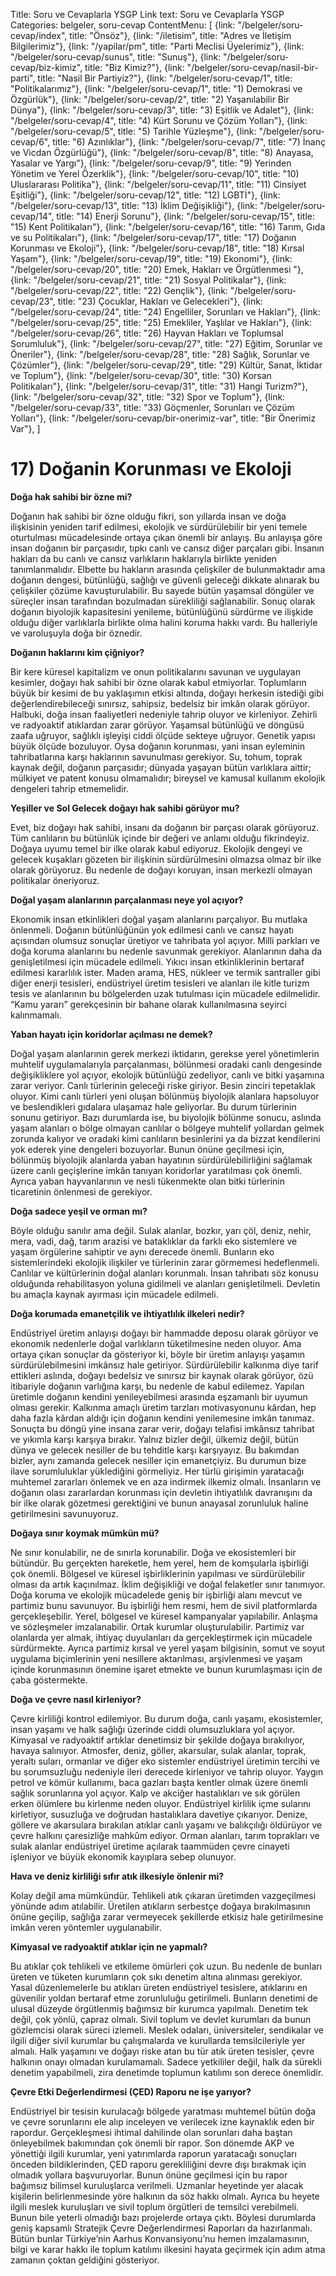 Title: Soru ve Cevaplarla YSGP
Link text: Soru ve Cevaplarla YSGP
Categories: belgeler, soru-cevap
ContentMenu: [
  {link: "/belgeler/soru-cevap/index", title: "Önsöz"},
  {link: "/iletisim", title: "Adres ve İletişim Bilgilerimiz"},
  {link: "/yapilar/pm", title: "Parti Meclisi Üyelerimiz"},
  {link: "/belgeler/soru-cevap/sunus", title: "Sunuş"},
  {link: "/belgeler/soru-cevap/biz-kimiz", title: "Biz Kimiz?"},
  {link: "/belgeler/soru-cevap/nasil-bir-parti", title: "Nasil Bir Partiyiz?"},
  {link: "/belgeler/soru-cevap/1", title: "Politikalarımız"},
  {link: "/belgeler/soru-cevap/1", title: "1) Demokrasi ve Özgürlük"},
  {link: "/belgeler/soru-cevap/2", title: "2) Yaşanılabilir Bir Dünya"},
  {link: "/belgeler/soru-cevap/3", title: "3) Eşitlik ve Adalet"},
  {link: "/belgeler/soru-cevap/4", title: "4) Kürt Sorunu ve Çözüm Yolları"},
  {link: "/belgeler/soru-cevap/5", title: "5) Tarihle Yüzleşme"},
  {link: "/belgeler/soru-cevap/6", title: "6) Azınlıklar"},
  {link: "/belgeler/soru-cevap/7", title: "7) İnanç ve Vicdan Özgürlüğü"},
  {link: "/belgeler/soru-cevap/8", title: "8) Anayasa, Yasalar ve Yargı"},
  {link: "/belgeler/soru-cevap/9", title: "9) Yerinden Yönetim ve Yerel Özerklik"},
  {link: "/belgeler/soru-cevap/10", title: "10) Uluslararası Politika"},
  {link: "/belgeler/soru-cevap/11", title: "11) Cinsiyet Eşitliği"},
  {link: "/belgeler/soru-cevap/12", title: "12) LGBTİ"},
  {link: "/belgeler/soru-cevap/13", title: "13) İklim Değişikliği"},
  {link: "/belgeler/soru-cevap/14", title: "14) Enerji Sorunu"},
  {link: "/belgeler/soru-cevap/15", title: "15) Kent Politikaları"},
  {link: "/belgeler/soru-cevap/16", title: "16) Tarım, Gıda ve su Politikaları"},
  {link: "/belgeler/soru-cevap/17", title: "17) Doğanın Korunması ve Ekoloji"},
  {link: "/belgeler/soru-cevap/18", title: "18) Kırsal Yaşam"},
  {link: "/belgeler/soru-cevap/19", title: "19) Ekonomi"},
  {link: "/belgeler/soru-cevap/20", title: "20) Emek, Hakları ve Örgütlenmesi
"},
  {link: "/belgeler/soru-cevap/21", title: "21) Sosyal Politikalar"},
  {link: "/belgeler/soru-cevap/22", title: "22) Gençlik"},
  {link: "/belgeler/soru-cevap/23", title: "23) Çocuklar, Hakları ve Gelecekleri"},
  {link: "/belgeler/soru-cevap/24", title: "24) Engelliler, Sorunları ve Hakları"},
  {link: "/belgeler/soru-cevap/25", title: "25) Emekliler, Yaşlılar ve Hakları"},
  {link: "/belgeler/soru-cevap/26", title: "26) Hayvan Hakları ve Toplumsal Sorumluluk"},
  {link: "/belgeler/soru-cevap/27", title: "27) Eğitim, Sorunlar ve Öneriler"},
  {link: "/belgeler/soru-cevap/28", title: "28) Sağlık, Sorunlar ve Çözümler"},
  {link: "/belgeler/soru-cevap/29", title: "29) Kültür, Sanat, İktidar ve Toplum"},
  {link: "/belgeler/soru-cevap/30", title: "30) Korsan Politikaları"},
  {link: "/belgeler/soru-cevap/31", title: "31) Hangi Turizm?"},
  {link: "/belgeler/soru-cevap/32", title: "32) Spor ve Toplum"},
  {link: "/belgeler/soru-cevap/33", title: "33) Göçmenler, Sorunları ve Çözüm Yolları"},
  {link: "/belgeler/soru-cevap/bir-onerimiz-var", title: "Bir Önerimiz Var"},
  ]



# 17) Doğanin Korunması ve Ekoloji

**Doğa hak sahibi bir özne mi?**

Doğanın hak sahibi bir özne olduğu fikri, son yıllarda insan ve doğa ilişkisinin yeniden tarif edilmesi, ekolojik ve sürdürülebilir bir yeni temele oturtulması mücadelesinde ortaya çıkan önemli bir anlayış. Bu anlayışa göre insan doğanın bir parçasıdır, tıpkı canlı ve cansız diğer parçaları gibi. İnsanın hakları da bu canlı ve cansız varlıkların haklarıyla birlikte yeniden tanımlanmalıdır. Elbette bu hakların arasında çelişkiler de bulunmaktadır ama doğanın dengesi, bütünlüğü, sağlığı ve güvenli geleceği dikkate alınarak bu çelişkiler çözüme kavuşturulabilir. Bu sayede bütün yaşamsal döngüler ve süreçler insan tarafından bozulmadan sürekliliği sağlanabilir. Sonuç olarak doğanın biyolojik kapasitesini yenileme, bütünlüğünü sürdürme ve ilişkide olduğu diğer varlıklarla birlikte olma halini koruma hakkı vardı. Bu halleriyle ve varoluşuyla doğa bir öznedir.

**Doğanın haklarını kim çiğniyor?**
 
Bir kere küresel kapitalizm ve onun politikalarını savunan ve uygulayan kesimler, doğayı hak sahibi bir özne olarak kabul etmiyorlar. Toplumların büyük bir kesimi de bu yaklaşımın etkisi altında, doğayı herkesin istediği gibi değerlendirebileceği sınırsız, sahipsiz, bedelsiz bir imkân olarak görüyor. Halbuki, doğa insan faaliyetleri nedeniyle tahrip oluyor ve kirleniyor. Zehirli ve radyoaktif atıklardan zarar görüyor. Yaşamsal bütünlüğü ve döngüsü zaafa uğruyor, sağlıklı işleyişi ciddi ölçüde sekteye uğruyor. Genetik yapısı büyük ölçüde bozuluyor. Oysa doğanın korunması, yani insan eyleminin tahribatlarına karşı haklarının savunulması gerekiyor. Su, tohum, toprak kaynak değil, doğanın parçasıdır; dünyada yaşayan bütün varlıklara aittir; mülkiyet ve patent konusu olmamalıdır; bireysel ve kamusal kullanım ekolojik dengeleri tahrip etmemelidir.

**Yeşiller ve Sol Gelecek doğayı hak sahibi görüyor mu?**

Evet, biz doğayı hak sahibi, insanı da doğanın bir parçası olarak görüyoruz. Tüm canlıların bu bütünlük içinde bir değeri ve anlamı olduğu fikrindeyiz. Doğaya uyumu temel bir ilke olarak kabul ediyoruz. Ekolojik dengeyi ve gelecek kuşakları gözeten bir ilişkinin sürdürülmesini olmazsa olmaz bir ilke olarak görüyoruz. Bu nedenle de doğayı koruyan, insan merkezli olmayan politikalar öneriyoruz.

**Doğal yaşam alanlarının parçalanması neye yol açıyor?**
 
Ekonomik insan etkinlikleri doğal yaşam alanlarını parçalıyor. Bu mutlaka önlenmeli. Doğanın bütünlüğünün yok edilmesi canlı ve cansız hayatı açısından olumsuz sonuçlar üretiyor ve tahribata yol açıyor. Milli parkları ve doğa koruma alanlarını bu nedenle savunmak gerekiyor. Alanlarının daha da genişletilmesi için mücadele edilmeli. Yıkıcı insan etkinliklerinin bertaraf edilmesi kararlılık ister. Maden arama, HES, nükleer ve termik santraller gibi diğer enerji tesisleri, endüstriyel üretim tesisleri ve alanları ile kitle turizm tesis ve alanlarının bu bölgelerden uzak tutulması için mücadele edilmelidir. “Kamu yararı” gerekçesinin bir bahane olarak kullanılmasına seyirci kalınmamalı.

**Yaban hayatı için koridorlar açılması ne demek?**

Doğal yaşam alanlarının gerek merkezi iktidarın, gerekse yerel yönetimlerin muhtelif uygulamalarıyla parçalanması, bölünmesi oradaki canlı dengesinde değişikliklere yol açıyor, ekolojik bütünlüğü zedeliyor, canlı ve bitki yaşamına zarar veriyor. Canlı türlerinin geleceği riske giriyor. Besin zinciri tepetaklak oluyor. Kimi canlı türleri yeni oluşan bölünmüş biyolojik alanlara hapsoluyor ve beslendikleri gıdalara ulaşamaz hale geliyorlar. Bu durum türlerinin sonunu getiriyor. Bazı durumlarda ise, bu biyolojik bölünme sonucu, aslında yaşam alanları o bölge olmayan canlılar o bölgeye muhtelif yollardan gelmek zorunda kalıyor ve oradaki kimi canlıların besinlerini ya da bizzat kendilerini yok ederek yine dengeleri bozuyorlar. Bunun önüne geçilmesi için, bölünmüş biyolojik alanlarda yaban hayatının sürdürülebilirliğini sağlamak üzere canlı geçişlerine imkân tanıyan koridorlar yaratılması çok önemli. Ayrıca yaban hayvanlarının ve nesli tükenmekte olan bitki türlerinin ticaretinin önlenmesi de gerekiyor. 

**Doğa sadece yeşil ve orman mı?**

Böyle olduğu sanılır ama değil. Sulak alanlar, bozkır, yarı çöl, deniz, nehir, mera, vadi, dağ, tarım arazisi ve bataklıklar da farklı eko sistemlere ve yaşam örgülerine sahiptir ve aynı derecede önemli. Bunların eko sistemlerindeki ekolojik ilişkiler ve türlerinin zarar görmemesi hedeflenmeli. Canlılar ve kültürlerinin doğal alanları korunmalı. İnsan tahribatı söz konusu olduğunda rehabilitasyon yoluna gidilmeli ve alanları genişletilmeli. Devletin bu amaçla kaynak ayırması için mücadele edilmeli.

**Doğa korumada emanetçilik ve ihtiyatlılık ilkeleri nedir?**
 
Endüstriyel üretim anlayışı doğayı bir hammadde deposu olarak görüyor ve ekonomik nedenlerle doğal varlıkların tüketilmesine neden oluyor. Ama ortaya çıkan sonuçlar da gösteriyor ki, böyle bir üretim anlayışı yaşamın sürdürülebilmesini imkânsız hale getiriyor. Sürdürülebilir kalkınma diye tarif ettikleri aslında, doğayı bedelsiz ve sınırsız bir kaynak olarak görüyor, özü itibariyle doğanın varlığına karşı, bu nedenle de kabul edilemez. Yapılan üretimle doğanın kendini yenileyebilmesi arasında eşzamanlı bir uyumun olması gerekir. Kalkınma amaçlı üretim tarzları motivasyonunu kârdan, hep daha fazla kârdan aldığı için doğanın kendini yenilemesine imkân tanımaz. Sonuçta bu döngü yine insana zarar verir, doğayı telafisi imkânsız tahribat ve yıkımla karşı karşıya bırakır. Yalnız bizler değil, ülkemiz değil, bütün dünya ve gelecek nesiller de bu tehditle karşı karşıyayız. Bu bakımdan bizler, aynı zamanda gelecek nesiller için emanetçiyiz. Bu durumun bize ilave sorumluluklar yüklediğini görmeliyiz. Her türlü girişimin yaratacağı muhtemel zararları önlemek ve en aza indirmek ilkemiz olmalı. İnsanların ve doğanın olası zararlardan korunması için devletin ihtiyatlılık davranışını da bir ilke olarak gözetmesi gerektiğini ve bunun anayasal zorunluluk haline getirilmesini savunuyoruz. 

**Doğaya sınır koymak mümkün mü?**

Ne sınır konulabilir, ne de sınırla korunabilir. Doğa ve ekosistemleri bir bütündür. Bu gerçekten hareketle, hem yerel, hem de komşularla işbirliği çok önemli. Bölgesel ve küresel işbirliklerinin yapılması ve sürdürülebilir olması da artık kaçınılmaz. İklim değişikliği ve doğal felaketler sınır tanımıyor. Doğa koruma ve ekolojik mücadelede geniş bir işbirliği alanı mevcut ve partimiz bunu savunuyor. Bu işbirliği hem resmi, hem de sivil platformlarda gerçekleşebilir. Yerel, bölgesel ve küresel kampanyalar yapılabilir. Anlaşma ve sözleşmeler imzalanabilir. Ortak kurumlar oluşturulabilir. Partimiz var olanlarda yer almak, ihtiyaç duyulanları da gerçekleştirmek için mücadele sürdürmekte. Ayrıca partimiz kırsal ve yerel yaşam bilgisinin, somut ve soyut uygulama biçimlerinin yeni nesillere aktarılması, arşivlenmesi ve yaşam içinde korunmasının önemine işaret etmekte ve bunun kurumlaşması için de çaba göstermekte.

**Doğa ve çevre nasıl kirleniyor?**
 
Çevre kirliliği kontrol edilemiyor. Bu durum doğa, canlı yaşamı, ekosistemler, insan yaşamı ve halk sağlığı üzerinde ciddi olumsuzluklara yol açıyor. Kimyasal ve radyoaktif artıklar denetimsiz bir şekilde doğaya bırakılıyor, havaya salınıyor. Atmosfer, deniz, göller, akarsular, sulak alanlar, toprak, yeraltı suları, ormanlar ve diğer eko sistemler endüstriyel üretimin tercihi ve bu sorumsuzluğu nedeniyle ileri derecede kirleniyor ve tahrip oluyor. Yaygın petrol ve kömür kullanımı, baca gazları başta kentler olmak üzere önemli sağlık sorunlarına yol açıyor. Kalp ve akciğer hastalıkları ve sık görülen erken ölümlere bu kirlenme neden oluyor. Endüstriyel kirlilik içme sularını kirletiyor, susuzluğa ve doğrudan hastalıklara davetiye çıkarıyor. Denize, göllere ve akarsulara bırakılan atıklar canlı yaşamı ve balıkçılığı öldürüyor ve çevre halkını çaresizliğe mahkûm ediyor. Orman alanları, tarım toprakları ve sulak alanlar endüstriyel üretime açılarak taammüden çevre cinayeti işleniyor ve büyük ekonomik kayıplara sebep olunuyor.

**Hava ve deniz kirliliği sıfır atık ilkesiyle önlenir mi?**
 
Kolay değil ama mümkündür. Tehlikeli atık çıkaran üretimden vazgeçilmesi yönünde adım atılabilir. Üretilen atıkların serbestçe doğaya bırakılmasının önüne geçilip, sağlığa zarar vermeyecek şekillerde etkisiz hale getirilmesine imkân veren yöntemler uygulanabilir.

**Kimyasal ve radyoaktif atıklar için ne yapmalı?**
 
Bu atıklar çok tehlikeli ve etkileme ömürleri çok uzun. Bu nedenle de bunları üreten ve tüketen kurumların çok sıkı denetim altına alınması gerekiyor. Yasal düzenlemelerle bu atıkları üreten endüstriyel tesislere, atıklarını en güvenilir yoldan bertaraf etme zorunluluğu getirilmeli. Bunların denetimi de ulusal düzeyde örgütlenmiş bağımsız bir kurumca yapılmalı. Denetim tek değil, çok yönlü, çapraz olmalı. Sivil toplum ve devlet kurumları da bunun gözlemcisi olarak süreci izlemeli. Meslek odaları, üniversiteler, sendikalar ve ilgili diğer sivil kurumlar bu çalışmalarda ve kurullarda temsilcileriyle yer almalı. Halk yaşamını ve doğayı riske atan bu tür atık üreten tesisler, çevre halkının onayı olmadan kurulamamalı. Sadece yetkililer değil, halk da sürekli denetim yapabilmeli, zira denetimde toplumun katılımı son derece önemlidir.

**Çevre Etki Değerlendirmesi (ÇED) Raporu ne işe yarıyor?**
 
Endüstriyel bir tesisin kurulacağı bölgede yaratması muhtemel bütün doğa ve çevre sorunlarını ele alıp inceleyen ve verilecek izne kaynaklık eden bir rapordur. Gerçekleşmesi ihtimal dahilinde olan sorunları daha baştan önleyebilmek bakımından çok önemli bir rapor. Son dönemde AKP ve yönettiği ilgili kurumlar, yeni yatırımlarda raporun yaratacağı sonuçları önceden bildiklerinden, ÇED raporu gerekliliğini devre dışı bırakmak için olmadık yollara başvuruyorlar. Bunun önüne geçilmesi için bu rapor bağımsız bilimsel kuruluşlarca verilmeli. Uzmanlar heyetinde yer alacak kişilerin belirlenmesinde yöre halkının da söz hakkı olmalı. Ayrıca bu heyete ilgili meslek kuruluşları ve sivil toplum örgütleri de temsilci verebilmeli. Bunun bile yeterli olmadığı bazı projelerde ortaya çıktı. Böylesi durumlarda geniş kapsamlı Stratejik Çevre Değerlendirmesi Raporları da hazırlanmalı. Bütün bunlar Türkiye’nin Aarhus Konvansiyonu’nu hemen imzalamasının, bilgi ve karar hakkı ile toplum katılımı ilkesini hayata geçirmek için adım atma zamanın çoktan geldiğini gösteriyor. 